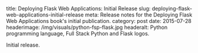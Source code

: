 title: Deploying Flask Web Applications: Initial Release
slug: deploying-flask-web-applications-initial-release
meta: Release notes for the Deploying Flask Web Applications book's initial publication.
category: post
date: 2015-07-28
headerimage: /img/visuals/python-fsp-flask.jpg
headeralt: Python programming language, Full Stack Python and Flask logos.


Initial release.

